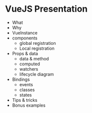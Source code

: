 # VueJS Presentation

* What
* Why
* VueInstance
* components
  * global registration
  * Local registration
* Props & data
  * data & method
  * computed
  * watchers
  * lifecycle diagram
* Bindings
  * events
  * classes
  * states
* Tips & tricks
* Bonus examples

